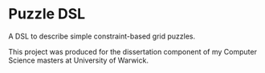 # Puzzle DSL
A DSL to describe simple constraint-based grid puzzles.

This project was produced for the dissertation component of my Computer Science masters at University of Warwick.
